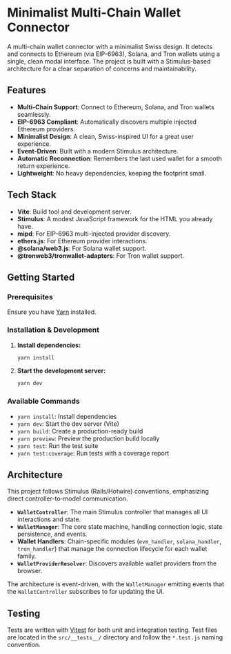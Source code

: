 # Minimalist Multi-Chain Wallet Connector

A multi-chain wallet connector with a minimalist Swiss design. It detects and connects to Ethereum (via EIP-6963), Solana, and Tron wallets using a single, clean modal interface. The project is built with a Stimulus-based architecture for a clear separation of concerns and maintainability.

## Features

- **Multi-Chain Support**: Connect to Ethereum, Solana, and Tron wallets seamlessly.
- **EIP-6963 Compliant**: Automatically discovers multiple injected Ethereum providers.
- **Minimalist Design**: A clean, Swiss-inspired UI for a great user experience.
- **Event-Driven**: Built with a modern Stimulus architecture.
- **Automatic Reconnection**: Remembers the last used wallet for a smooth return experience.
- **Lightweight**: No heavy dependencies, keeping the footprint small.

## Tech Stack

- **Vite**: Build tool and development server.
- **Stimulus**: A modest JavaScript framework for the HTML you already have.
- **mipd**: For EIP-6963 multi-injected provider discovery.
- **ethers.js**: For Ethereum provider interactions.
- **@solana/web3.js**: For Solana wallet support.
- **@tronweb3/tronwallet-adapters**: For Tron wallet support.

## Getting Started

### Prerequisites

Ensure you have [Yarn](https://yarnpkg.com/) installed.

### Installation & Development

1.  **Install dependencies:**
    ```bash
    yarn install
    ```

2.  **Start the development server:**
    ```bash
    yarn dev
    ```

### Available Commands

- `yarn install`: Install dependencies
- `yarn dev`: Start the dev server (Vite)
- `yarn build`: Create a production-ready build
- `yarn preview`: Preview the production build locally
- `yarn test`: Run the test suite
- `yarn test:coverage`: Run tests with a coverage report

## Architecture

This project follows Stimulus (Rails/Hotwire) conventions, emphasizing direct controller-to-model communication.

- **`WalletController`**: The main Stimulus controller that manages all UI interactions and state.
- **`WalletManager`**: The core state machine, handling connection logic, state persistence, and events.
- **Wallet Handlers**: Chain-specific modules (`evm_handler`, `solana_handler`, `tron_handler`) that manage the connection lifecycle for each wallet family.
- **`WalletProviderResolver`**: Discovers available wallet providers from the browser.

The architecture is event-driven, with the `WalletManager` emitting events that the `WalletController` subscribes to for updating the UI.

## Testing

Tests are written with [Vitest](https://vitest.dev/) for both unit and integration testing. Test files are located in the `src/__tests__/` directory and follow the `*.test.js` naming convention.
